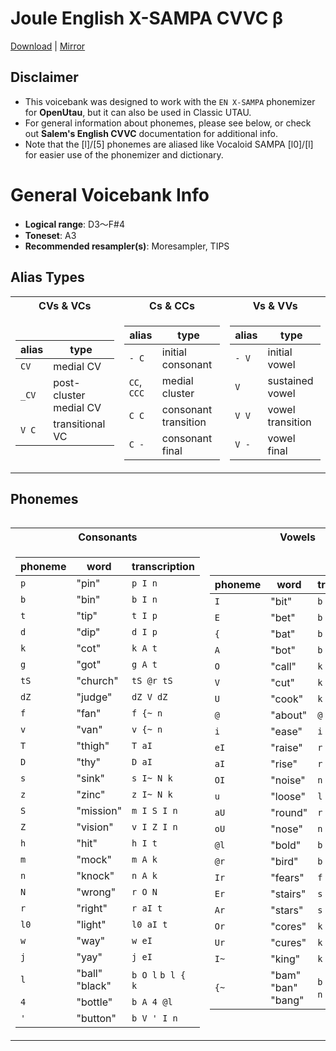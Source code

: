 # Joule English X-SAMPA CVVC β
[Download](https://github.com/CoolJoule/Joule-EN-CVVC-beta/releases/download/2025.05.02/Joule-EN-CVVC-beta.zip) | [Mirror](https://drive.google.com/file/d/1ClH1XZkWUf3iFehahYcTRWYfiyJe-TB3/view?usp=sharing)
## Disclaimer
* This voicebank was designed to work with the `EN X-SAMPA` phonemizer for **OpenUtau**, but it can also be used in Classic UTAU.<br>
* For general information about phonemes, please see below, or check out **Salem's English CVVC** documentation for additional info.<br>
* Note that the [l]/[5] phonemes are aliased like Vocaloid SAMPA [l0]/[l] for easier use of the phonemizer and dictionary.<br>

# General Voicebank Info
* **Logical range**: D3～F#4<br>
* **Toneset**: A3<br>
* **Recommended resampler(s)**: Moresampler, TIPS<br>

## Alias Types<br>
<table>
<tr><th>CVs & VCs</th><th>Cs & CCs</th><th>Vs & VVs</th></tr>
<tr><td>

|alias|type|
|--|--|
|`CV`|medial CV|
|`_CV`|post-cluster medial CV|
|`V C`|transitional VC|

</td><td>
  
|alias|type|
|--|--|
|`- C`|initial consonant|
|`CC`, `CCC`|medial cluster|
|`C C`|consonant transition|
|`C -`|consonant final|
</td><td>

|alias|type|
|--|--|
|`- V`|initial vowel|
|`V`|sustained vowel|
|`V V`|vowel transition|
|`V -`|vowel final|
</td></ts></tr> <table>

## Phonemes
<table>
<tr><th>Consonants</th><th>Vowels</th></tr>
<tr><td>

| phoneme | word | transcription |
| ------------- | ------------- | ------------- |
|`p`|"pin"|`p I n`|
|`b`|"bin"|`b I n`|
|`t`|"tip"|`t I p`|
|`d`|"dip"|`d I p`|
|`k`|"cot"|`k A t`|
|`g`|"got"|`g A t`|
|`tS`|"church"|`tS @r tS`|
|`dZ`|"judge"|`dZ V dZ`|
|`f`|"fan"|`f {~ n`|
|`v`|"van"|`v {~ n`|
|`T`|"thigh"|`T aI`|
|`D`|"thy"|`D aI`|
|`s`|"sink"|`s I~ N k`|
|`z`|"zinc"|`z I~ N k`|
|`S`|"mission"|`m I S I n`|
|`Z`|"vision"|`v I Z I n`|
|`h`|"hit"|`h I t`|
|`m`|"mock"|`m A k`|
|`n`|"knock"|`n A k`|
|`N`|"wrong"|`r O N`|
|`r`|"right"|`r aI t`|
|`l0`|"light"|`l0 aI t`|
|`w`|"way"|`w eI`|
|`j`|"yay"|`j eI`|
|`l`|"ball" "black"|`b O l` `b l { k`|
|`4`|"bottle"|`b A 4 @l`|
|`'`|"button"|`b V ' I n`|

</td><td>

| phoneme | word | transcription |
| ------------- | ------------- | ------------- |
|`I`|"bit"|`b I t`|
|`E`|"bet"|`b E t`|
|`{`|"bat"|`b { t`|
|`A`|"bot"|`b A t`|
|`O`|"call"|`k O l`|
|`V`|"cut"|`k V t`|
|`U`|"cook"|`k U k`|
|`@`|"about"|`@ b aU t`|
|`i`|"ease"|`i z`|
|`eI`|"raise"|`r eI z`|
|`aI`|"rise"|`r aI z`|
|`OI`|"noise"|`n OI z`|
|`u`|"loose"|`l u s`|
|`aU`|"round"|`r aU n d`|
|`oU`|"nose"|`n oU z`|
|`@l`|"bold"|`b @l d`|
|`@r`|"bird"|`b @r d`|
|`Ir`|"fears"|`f Ir z`|
|`Er`|"stairs"|`s t Er z`|
|`Ar`|"stars"|`s t Ar z`|
|`Or`|"cores"|`k Or z`|
|`Ur`|"cures"|`k j Ur z`|
|`I~`|"king"|`k I~ N`|
|`{~`|"bam" "ban" "bang"|`b {~ m` `b {~ n` `b {~ N`|

</td></tr> </table>
